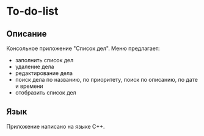 # To-do-list
<h2>Описание</h2>
Консольное приложение "Список дел".
Меню предлагает:
<ul>
<li>заполнить список дел</li>
<li>удаление дела</li>
<li>редактирование дела</li>
<li>поиск дела по названию, по приоритету, поиск по описанию, по дате и времени</li>
<li>отобразить список дел</li>
</ul>
<h2>Язык</h2>
Приложение написано на языке С++.
